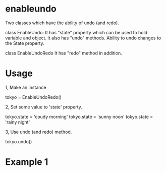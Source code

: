 # enableundo
Two classes which have the ability of undo (and redo).

class EnableUndo:
    It has "state" property which can be used to hold variable and object.
    It also has "undo" methods. Ability to undo changes to the State property.

class EnableUndoRedo
    It has "redo" method in addition.

# Usage
1, Make an instance

tokyo = EnableUndoRedo()

2, Set some value to 'state' property.

tokyo.state = 'coudy morning'
tokyo.state = 'sunny noon'
tokyo.state = 'rainy night'

3, Use undo (and redo) method.

tokyo.undo()

# Example 1

